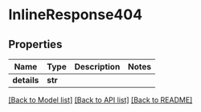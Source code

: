 # InlineResponse404

## Properties
Name | Type | Description | Notes
------------ | ------------- | ------------- | -------------
**details** | **str** |  | 

[[Back to Model list]](../README.md#documentation-for-models) [[Back to API list]](../README.md#documentation-for-api-endpoints) [[Back to README]](../README.md)


